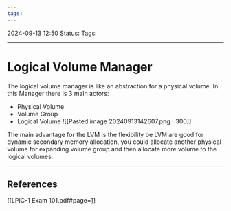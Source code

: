 ```yaml
---
tags:
---
```


2024-09-13 12:50
Status:
Tags:
___
# Logical Volume Manager

The logical volume manager is like an abstraction for a physical volume.
In this Manager there is 3 main actors:
- Physical Volume
- Volume Group
- Logical Volume
![[Pasted image 20240913142607.png | 300]]


The main advantage for the LVM is the flexibility be
LVM are good for dynamic secondary memory allocation, you could allocate another physical volume for expanding volume group and then allocate more volume to the logical volumes.


___
## References
[[LPIC-1 Exam 101.pdf#page=]]